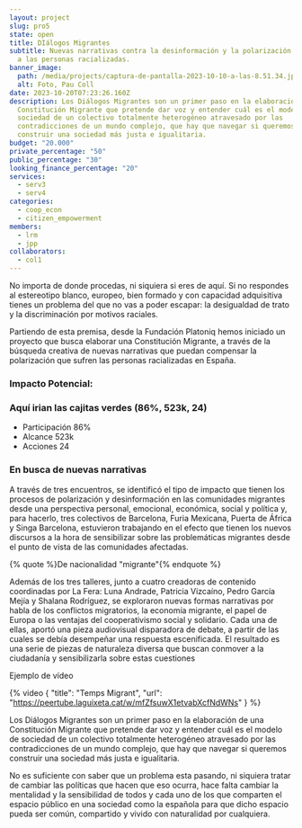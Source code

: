 ```yaml
---
layout: project
slug: pro5
state: open
title: DIálogos Migrantes
subtitle: Nuevas narrativas contra la desinformación y la polarización respecto
  a las personas racializadas.
banner_image:
  path: /media/projects/captura-de-pantalla-2023-10-10-a-las-8.51.34.jpg
  alt: Foto, Pau Coll
date: 2023-10-20T07:23:26.160Z
description: Los Diálogos Migrantes son un primer paso en la elaboración de una
  Constitución Migrante que pretende dar voz y entender cuál es el modelo de
  sociedad de un colectivo totalmente heterogéneo atravesado por las
  contradicciones de un mundo complejo, que hay que navegar si queremos
  construir una sociedad más justa e igualitaria.
budget: "20.000"
private_percentage: "50"
public_percentage: "30"
looking_finance_percentage: "20"
services:
  - serv3
  - serv4
categories:
  - coop_econ
  - citizen_empowerment
members:
  - lrm
  - jpp
collaborators:
  - col1
---
```

<!--StartFragment-->

No importa de donde procedas, ni siquiera si eres de aquí. Si no respondes al estereotipo blanco, europeo, bien formado y con capacidad adquisitiva tienes un problema del que no vas a poder escapar: la desigualdad de trato y la discriminación por motivos raciales.

Partiendo de esta premisa, desde la Fundación Platoniq hemos iniciado un proyecto que busca elaborar una Constitución Migrante, a través de la búsqueda creativa de nuevas narrativas que puedan compensar la polarización que sufren las personas racializadas en España. 

### Impacto Potencial:

### Aquí irian las cajitas verdes (86%, 523k, 24)

* Participación 86%
* Alcance 523k
* Acciones 24

### En busca de nuevas narrativas

A través de tres encuentros, se identificó el tipo de impacto que tienen los procesos de polarización y desinformación en las comunidades migrantes desde una perspectiva personal, emocional, económica, social y política y, para hacerlo, tres colectivos de Barcelona, Furia Mexicana, Puerta de África y Singa Barcelona, estuvieron trabajando en el efecto que tienen los nuevos discursos a la hora de sensibilizar sobre las problemáticas migrantes desde el punto de vista de las comunidades afectadas.

{% quote %}De nacionalidad "migrante"{% endquote %}

Además de los tres talleres, junto a cuatro creadoras de contenido coordinadas por La Fera: Luna Andrade, Patricia Vizcaíno, Pedro García Mejía y Shalana Rodríguez, se exploraron nuevas formas narrativas por habla de los conflictos migratorios, la economía migrante, el papel de Europa o las ventajas del cooperativismo social y solidario. Cada una de ellas, aportó una pieza audiovisual disparadora de debate, a partir de las cuales se debía desempeñar una respuesta escenificada. El resultado es una serie de piezas de naturaleza diversa que buscan conmover a la ciudadanía y sensibilizarla sobre estas cuestiones

Ejemplo de vídeo

{% video { "title": "Temps Migrant", "url": "https://peertube.laguixeta.cat/w/mfZfsuwX1etvabXcfNdWNs" } %}

Los Diálogos Migrantes son un primer paso en la elaboración de una Constitución Migrante que pretende dar voz y entender cuál es el modelo de sociedad de un colectivo totalmente heterogéneo atravesado por las contradicciones de un mundo complejo, que hay que navegar si queremos construir una sociedad más justa e igualitaria.

No es suficiente con saber que un problema esta pasando, ni siquiera tratar de cambiar las políticas que hacen que eso ocurra, hace falta cambiar la mentalidad y la sensibilidad de todos y cada uno de los que comparten el espacio público en una sociedad como la española para que dicho espacio pueda ser común, compartido y vivido con naturalidad por cualquiera.

<!--EndFragment-->
